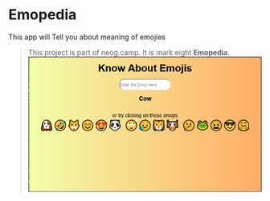
# Emopedia
This app will Tell you about meaning of emojies

> This project is part of neog.camp. It is mark eight <b>Emopedia</b>.
> ![](1.PNG)

